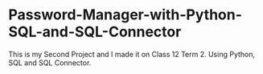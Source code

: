 # Password-Manager-with-Python-SQL-and-SQL-Connector
This is my Second Project and I made it on Class 12 Term 2. Using Python, SQL and SQL Connector.
